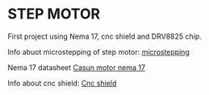 # STEP MOTOR

First project using Nema 17, cnc shield and DRV8825 chip.

Info abuot microstepping of step motor: [microstepping](http://www.nmbtc.com/step-motors/engineering/full-half-and-microstepping/)

Nema 17 datasheet [Casun motor nema 17](http://www.casunmotor.com/nema-17-stepper-motor)

Info about cnc shield: [Cnc shield](https://blog.protoneer.co.nz/arduino-cnc-shield/#Assembly)
